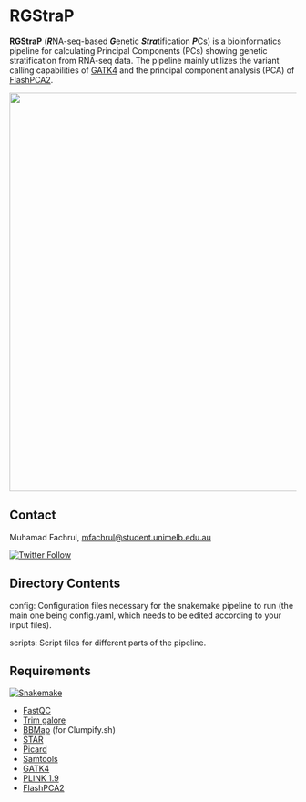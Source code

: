 # RGStraP
**RGStraP** (***R***NA-seq-based ***G***enetic ***Stra***tification ***P***Cs) is a bioinformatics pipeline for calculating Principal Components (PCs) showing genetic stratification from RNA-seq data. The pipeline mainly utilizes the variant calling capabilities of [GATK4](https://gatk.broadinstitute.org/hc/en-us/articles/360035531192-RNAseq-short-variant-discovery-SNPs-Indels-) and the principal component analysis (PCA) of [FlashPCA2](https://github.com/gabraham/flashpca).

<img src='https://user-images.githubusercontent.com/30294080/156269248-866ae75a-5ac2-4643-a443-c56a8286ecd9.png' width='700'>

## Contact
Muhamad Fachrul, [mfachrul@student.unimelb.edu.au](mailto:mfachrul@student.unimelb.edu.au?subject=[GitHub]%20RGStraP)

[![Twitter Follow](https://img.shields.io/twitter/follow/f_azr?style=social&logo=twitter)](https://twitter.com/f_azr)

## Directory Contents
config: Configuration files necessary for the snakemake pipeline to run (the main one being config.yaml, which needs to be edited according to your input files).

scripts: Script files for different parts of the pipeline.

## Requirements
[![Snakemake](https://img.shields.io/badge/snakemake-≥5.6.0-brightgreen.svg?style=flat)](https://snakemake.readthedocs.io)

- [FastQC](https://www.bioinformatics.babraham.ac.uk/projects/fastqc/)
- [Trim galore](https://www.bioinformatics.babraham.ac.uk/projects/trim_galore/)
- [BBMap](https://github.com/BioInfoTools/BBMap) (for Clumpify.sh) 
- [STAR](https://github.com/alexdobin/STAR)
- [Picard](https://broadinstitute.github.io/picard/)
- [Samtools](http://www.htslib.org/)
- [GATK4](https://gatk.broadinstitute.org/hc/en-us/articles/360036194592-Getting-started-with-GATK4)
- [PLINK 1.9](https://www.cog-genomics.org/plink/)
- [FlashPCA2](https://github.com/gabraham/flashpca)

